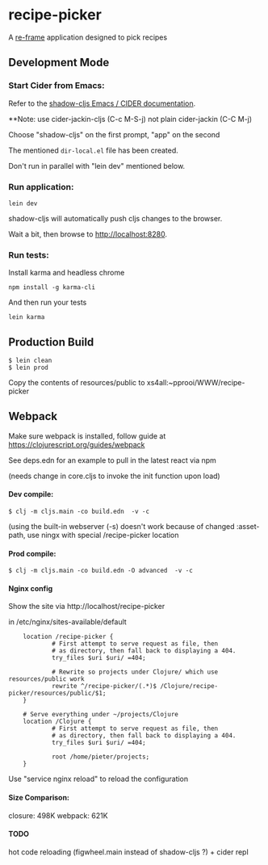 # recipe-picker

A [re-frame](https://github.com/day8/re-frame) application designed to pick recipes

## Development Mode

### Start Cider from Emacs:

Refer to the [shadow-cljs Emacs / CIDER documentation](https://shadow-cljs.github.io/docs/UsersGuide.html#cider).

**Note: use cider-jackin-cljs (C-c M-S-j) not plain cider-jackin (C-C M-j)

Choose "shadow-cljs" on the first prompt, "app" on the second

The mentioned `dir-local.el` file has been created.

Don't run in parallel with "lein dev" mentioned below.

### Run application:

```
lein dev
```

shadow-cljs will automatically push cljs changes to the browser.

Wait a bit, then browse to [http://localhost:8280](http://localhost:8280).

### Run tests:

Install karma and headless chrome

```
npm install -g karma-cli
```

And then run your tests

```
lein karma
```

## Production Build

```
$ lein clean
$ lein prod
```

Copy the contents of resources/public to xs4all:~pprooi/WWW/recipe-picker

## Webpack
Make sure webpack is installed, follow guide at https://clojurescript.org/guides/webpack

See deps.edn for an example to pull in the latest react via npm

(needs change in core.cljs to invoke the init function upon load)

#### Dev compile:
```
$ clj -m cljs.main -co build.edn  -v -c
```

(using the built-in webserver (-s) doesn't work because of changed :asset-path, use ningx with special /recipe-picker location

#### Prod compile:
```
$ clj -m cljs.main -co build.edn -O advanced  -v -c
```

#### Nginx config
Show the site via http://localhost/recipe-picker

in /etc/nginx/sites-available/default

        location /recipe-picker {
                # First attempt to serve request as file, then
                # as directory, then fall back to displaying a 404.
                try_files $uri $uri/ =404;

                # Rewrite so projects under Clojure/ which use resources/public work
                rewrite ^/recipe-picker/(.*)$ /Clojure/recipe-picker/resources/public/$1;
        }

        # Serve everything under ~/projects/Clojure
        location /Clojure {
                # First attempt to serve request as file, then
                # as directory, then fall back to displaying a 404.
                try_files $uri $uri/ =404;

                root /home/pieter/projects;
        }

Use "service nginx reload" to reload the configuration

#### Size Comparison:
closure: 498K
webpack: 621K

#### TODO
hot code reloading (figwheel.main instead of shadow-cljs ?) + cider repl
